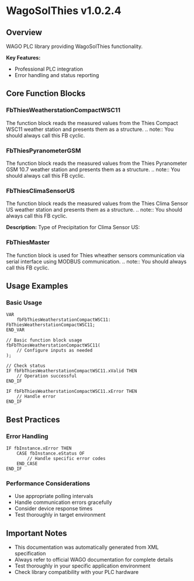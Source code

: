 # WagoSolThies v1.0.2.4

## Overview
WAGO PLC library providing WagoSolThies functionality.

**Key Features:**
- Professional PLC integration
- Error handling and status reporting

## Core Function Blocks

### FbThiesWeatherstationCompactWSC11
The function block reads the measured values from the Thies Compact WSC11 weather station and presents them as a structure. .. note:: You should always call this FB cyclic.

### FbThiesPyranometerGSM
The function block reads the measured values from the Thies Pyranometer GSM 10.7 weather station and presents them as a structure. .. note:: You should always call this FB cyclic.

### FbThiesClimaSensorUS
The function block reads the measured values from the Thies Clima Sensor US weather station and presents them as a structure. .. note:: You should always call this FB cyclic.

**Description:**
Type of Precipitation for Clima Sensor US:

### FbThiesMaster
The function block is used for Thies wheather sensors communication via serial interface using MODBUS communication. .. note:: You should always call this FB cyclic.

## Usage Examples

### Basic Usage
```iec
VAR
    fbFbThiesWeatherstationCompactWSC11: FbThiesWeatherstationCompactWSC11;
END_VAR

// Basic function block usage
fbFbThiesWeatherstationCompactWSC11(
    // Configure inputs as needed
);

// Check status
IF fbFbThiesWeatherstationCompactWSC11.xValid THEN
    // Operation successful
END_IF

IF fbFbThiesWeatherstationCompactWSC11.xError THEN
    // Handle error
END_IF
```

## Best Practices

### Error Handling
```iec
IF fbInstance.xError THEN
    CASE fbInstance.eStatus OF
        // Handle specific error codes
    END_CASE
END_IF
```

### Performance Considerations
- Use appropriate polling intervals
- Handle communication errors gracefully
- Consider device response times
- Test thoroughly in target environment

## Important Notes

- This documentation was automatically generated from XML specification
- Always refer to official WAGO documentation for complete details
- Test thoroughly in your specific application environment
- Check library compatibility with your PLC hardware

